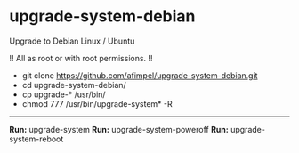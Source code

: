# upgrade-system-debian
Upgrade to Debian Linux / Ubuntu

 ‼️ All as root or with root permissions. ‼️

 * git clone https://github.com/afimpel/upgrade-system-debian.git
 * cd upgrade-system-debian/
 * cp upgrade-* /usr/bin/
 * chmod 777 /usr/bin/upgrade-system* -R

----

 **Run:** upgrade-system
 **Run:** upgrade-system-poweroff
 **Run:** upgrade-system-reboot
